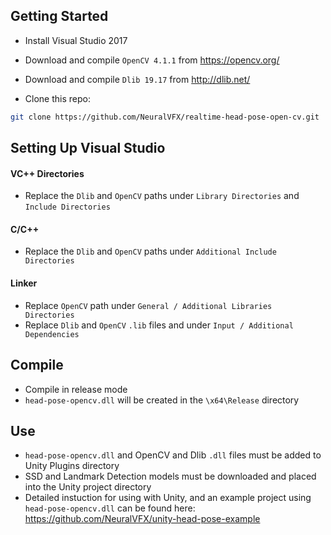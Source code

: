 
## Getting Started
- Install Visual Studio 2017
- Download and compile `OpenCV 4.1.1` from https://opencv.org/
- Download and compile `Dlib 19.17` from http://dlib.net/

- Clone this repo:

```bash
git clone https://github.com/NeuralVFX/realtime-head-pose-open-cv.git
```

## Setting Up Visual Studio

#### VC++ Directories
- Replace the `Dlib` and `OpenCV` paths under `Library Directories` and `Include Directories`
#### C/C++ 
- Replace the `Dlib` and `OpenCV` paths under `Additional Include Directories`
#### Linker
- Replace `OpenCV` path under `General / Additional Libraries Directories`
- Replace `Dlib` and `OpenCV` `.lib` files and under `Input / Additional Dependencies`

## Compile
- Compile in release mode
- `head-pose-opencv.dll` will be created in the `\x64\Release` directory

## Use
- `head-pose-opencv.dll` and OpenCV and Dlib `.dll` files must be added to Unity Plugins directory
- SSD and Landmark Detection models must be downloaded and placed into the Unity project directory
- Detailed instuction for using with Unity, and an example project using `head-pose-opencv.dll` can be found here:  https://github.com/NeuralVFX/unity-head-pose-example

